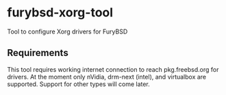 # furybsd-xorg-tool
Tool to configure Xorg drivers for FuryBSD

## Requirements

This tool requires working internet connection to reach pkg.freebsd.org for drivers.  At the moment only nVidia, drm-next (intel), and virtualbox are supported.  Support for other types will come later.
